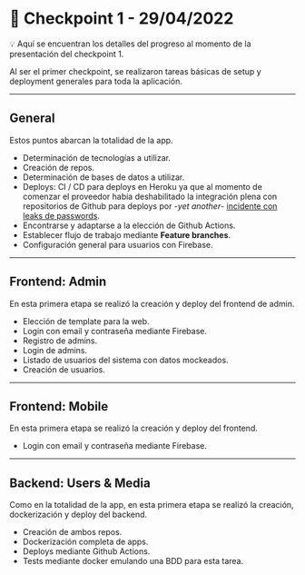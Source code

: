 # 📌 Checkpoint 1 - 29/04/2022

💡 Aquí se encuentran los detalles del progreso al momento de la presentación del checkpoint 1.

Al ser el primer checkpoint, se realizaron tareas básicas de setup y deployment generales para toda la aplicación.

---

## General

Estos puntos abarcan la totalidad de la app.

- Determinación de tecnologías a utilizar.
- Creación de repos.
- Determinación de bases de datos a utilizar.
- Deploys: CI / CD para deploys en Heroku ya que al momento de comenzar el proveedor había deshabilitado la integración plena con repositorios de Github para deploys por -_yet another_- [incidente con leaks de passwords](https://status.heroku.com/incidents/2413).
- Encontrarse y adaptarse a la elección de Github Actions.
- Establecer flujo de trabajo mediante **Feature branches**.
- Configuración general para usuarios con Firebase.

---

## Frontend: Admin

En esta primera etapa se realizó la creación y deploy del frontend de admin.

- Elección de template para la web.
- Login con email y contraseña mediante Firebase.
- Registro de admins.
- Login de admins.
- Listado de usuarios del sistema con datos mockeados.
- Creación de usuarios.

---

## Frontend: Mobile

En esta primera etapa se realizó la creación y deploy del frontend.

- Login con email y contraseña mediante Firebase.

---

## Backend: Users & Media

Como en la totalidad de la app, en esta primera etapa se realizó la creación, dockerización y deploy del backend.

- Creación de ambos repos.
- Dockerización completa de apps.
- Deploys mediante Github Actions.
- Tests mediante docker emulando una BDD para esta tarea.
